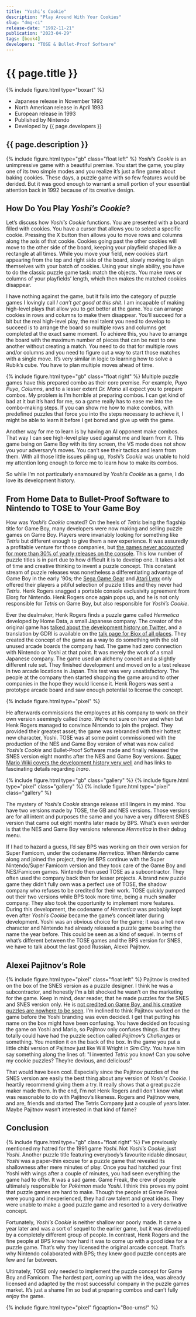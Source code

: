 ```yaml
---
title: "Yoshi’s Cookie"
description: "Play Around With Your Cookies"
slug: "dmg-ci"
release-date: "1992-11-21"
publication: "2023-04-29"
tags: [book4]
developers: "TOSE & Bullet-Proof Software"
---
```

# {{ page.title }}
{% include figure.html type="boxart" %}
- Japanese release in November 1992
- North American release in April 1993
- European release in 1993
- Published by Nintendo
- Developed by {{ page.developers }}

## {{ page.description }}

{% include figure.html type="gb" class="float left" %}
*Yoshi’s Cookie* is an unimpressive game with a beautiful premise. You start the game, you play one of its two simple modes and you realize it’s just a fine game about baking cookies. These days, a puzzle game with so few features would be derided. But it was good enough to warrant a small portion of your essential attention back in 1992 because of its creative design.

## How Do You Play *Yoshi’s Cookie*?

Let’s discuss how *Yoshi’s Cookie* functions. You are presented with a board filled with cookies. You have a cursor that allows you to select a specific cookie. Pressing the X button then allows you to move rows and columns along the axis of that cookie. Cookies going past the other cookies will move to the other side of the board, keeping your playfield shaped like a rectangle at all times. While you move your field, new cookies start appearing from the top and right side of the board, slowly moving to align themselves with your batch of cookies. Using your single ability, you have to do the classic puzzle game task: match the objects. You make rows or columns of your playfields’ length, which then makes the matched cookies disappear.

I have nothing against the game, but it falls into the category of puzzle games I lovingly call *I can’t get good at this shit*. I am incapable of making high-level plays that allow you to get better at the game. You can arrange cookies in rows and columns to make them disappear. You’ll succeed for a bit but the real high-level play, the real talent you need to develop to succeed is to arrange the board so multiple rows and columns get completed at the exact same moment. To achieve this, you have to arrange the board with the maximum number of pieces that can be next to one another without creating a match. You need to do that for multiple rows and/or columns and you need to figure out a way to start those matches with a single move. It’s very similar in logic to learning how to solve a Rubik’s cube. You have to plan multiple moves ahead of time.

{% include figure.html type="gb" class="float right" %}
Multiple puzzle games have this prepared combo as their core premise. For example, *Puyo Puyo*, *Columns*, and to a lesser extent *Dr. Mario* all expect you to prepare combos. My problem is I’m horrible at preparing combos. I can get kind of bad at it but it’s hard for me, so a game really has to ease me into the combo-making steps. If you can show me how to make combos, with predefined puzzles that force you into the steps necessary to achieve it, I might be able to learn it before I get bored and give up with the game.

Another way for me to learn is by having an AI opponent make combos. That way I can see high-level play used against me and learn from it. This game being on Game Boy with its tiny screen, the VS mode does not show you your adversary’s moves. You can’t see their tactics and learn from them. With all those little issues piling up, *Yoshi’s Cookie* was unable to hold my attention long enough to force me to learn how to make its combos.

So while I’m not particularly enamoured by *Yoshi’s Cookie* as a game, I do love its development history.

## From Home Data to Bullet-Proof Software to Nintendo to TOSE to Your Game Boy

How was *Yoshi’s Cookie* created? On the heels of *Tetris* being the flagship title for Game Boy, many developers were now making and selling puzzle games on Game Boy. Players were invariably looking for something like *Tetris* but different enough to give them a new experience. It was assuredly a profitable venture for those companies, but [the games never accounted for more than 30% of yearly releases on the console](https://www.chrismcovell.com/GameBoyDecline.html). This low number of puzzle titles is in part due to how difficult it is to develop one. It takes a lot of time and creative thinking to invent a puzzle concept. This constant stream of puzzle releases was nonetheless a differentiating advantage of Game Boy in the early ’90s; the [Sega Game Gear](https://www.mobygames.com/game/genre:puzzle/platform:game-gear/sort:date/page:1/) and [Atari Lynx](https://www.mobygames.com/game/genre:puzzle/platform:lynx/sort:date/page:1/) only offered their players a pitiful selection of puzzle titles and they never had *Tetris*. Henk Rogers snagged a portable console exclusivity agreement from Elorg for Nintendo. Henk Rogers once again pops up, and he is not only responsible for *Tetris* on Game Boy, but also responsible for *Yoshi’s Cookie*.

Ever the dealmaker, Henk Rogers finds a puzzle game called *Hermetica* developed by Home Data, a small Japanese company. The creator of the original game has [talked about the development history on Twitter](https://twitter.com/gdri/timelines/609352873663705089), and a translation by GDRI is available on the [talk page for Biox of all places](https://gdri.smspower.org/wiki/index.php/Talk:Biox). They created the concept of the game as a way to do something with the old unused arcade boards the company had. The game had zero connection with Nintendo or Yoshi at that point. It was merely the work of a small Japanese company. The game used an alchemy conceit and a slightly different rule set. They finished development and moved on to a test release in two arcade locations in Japan. This test was very unsatisfactory. The people at the company then started shopping the game around to other companies in the hope they would license it. Henk Rogers was sent a prototype arcade board and saw enough potential to license the concept.

{% include figure.html type="pixel" %}

He afterwards commissions the employees at his company to work on their own version seemingly called *Inaro*. We’re not sure on how and when but Henk Rogers managed to convince Nintendo to join the project. They provided their greatest asset; the game was rebranded with their hottest new character, Yoshi. TOSE was at some point commissioned with the production of the NES and Game Boy version of what was now called *Yoshi’s Cookie* and Bullet-Proof Software made and finally released the SNES version eight months after the NES and Game Boy versions. [Super Mario Wiki covers the development history very well](https://www.mariowiki.com/Yoshi’s_Cookie#Development) and has links to fascinating details regarding *Inaro*.

<div class="gallery">
{% include figure.html type="gb" class="gallery" %}
{% include figure.html type="pixel" class="gallery" %}
{% include figure.html type="pixel" class="gallery" %}
</div>

The mystery of *Yoshi’s Cookie* strange release still lingers in my mind. You have two versions made by TOSE, the GB and NES versions. Those versions are for all intent and purposes the same and you have a very different SNES version that came out eight months later made by BPS. What’s even weirder is that the NES and Game Boy versions reference *Hermetica* in their debug menu.

If I had to hazard a guess, I’d say BPS was working on their own version for Super Famicom, under the codename *Hermetica*. When Nintendo came along and joined the project, they let BPS continue with the Super Nintendo/Super Famicom version and they took care of the Game Boy and NES/Famicom games. Nintendo then used TOSE as a subcontractor. They often used the company back then for lesser projects. A brand new puzzle game they didn’t fully own was a perfect use of TOSE, the shadow company who refuses to be credited for their work. TOSE quickly pumped out their two versions while BPS took more time, being a much smaller company. They also took the opportunity to implement more features. During this development, the codename of *Hermetica* was probably kept even after *Yoshi’s Cookie* became the game’s conceit later during development. Yoshi was an obvious choice for the game; it was a hot new character and Nintendo had already released a puzzle game bearing the name the year before. This could be seen as a kind of sequel. In terms of what’s different between the TOSE games and the BPS version for SNES, we have to talk about the last good Russian, Alexei Pajitnov.

## Alexei Pajitnov’s Role

{% include figure.html type="pixel" class="float left" %}
Pajitnov is credited on the box of the SNES version as a puzzle designer. I think he was a subcontractor, and honestly I’m a bit shocked he wasn’t on the marketing for the game. Keep in mind, dear reader, that he made puzzles for the SNES and SNES version only. He is [not credited on Game Boy, and his creative puzzles are nowhere to be seen](https://www.mobygames.com/game/snes/yoshis-cookie/credits). I’m inclined to think Pajitnov worked on the game before the Yoshi branding was even decided. I get that putting his name on the box might have been confusing. You have decided on focusing the game on Yoshi and Mario, so Pajitnov only confuses things. But they totally could have had the puzzle section called *Pajitnov’s Challenges* or something. You mention it on the back of the box. In the game you put a little chibi version of Pajitnov just like Will Wright in *Sim City*. You have him say something along the lines of: "I invented *Tetris* you know! Can you solve my cookie puzzles? They’re devious, and delicious!"

That would have been cool. Especially since the Pajitnov puzzles of the SNES version are easily the best thing about any version of *Yoshi's Cookie*. I heartily recommend giving them a try. It really shows that a great puzzle maker made them. In the end, I’m not Henk Rogers and I don’t know what was reasonable to do with Pajitnov’s likeness. Rogers and Pajitnov were, and are, friends and started The Tetris Company just a couple of years later. Maybe Pajitnov wasn’t interested in that kind of fame?

## Conclusion

{% include figure.html type="gb" class="float right" %}
I’ve previously mentioned my hatred for the 1991 game *Yoshi*. Not *Yoshi’s Cookie*, just *Yoshi*. Another puzzle title featuring everybody’s favourite ridable dinosaur, *Yoshi* was a paper-thin excuse for a puzzle game that revealed its shallowness after mere minutes of play. Once you had hatched your first Yoshi with wings after a couple of minutes, you had seen everything the game had to offer. It was a sad game. Game Freak, the crew of people ultimately responsible for *Pokémon* made *Yoshi*. I think this proves my point that puzzle games are hard to make. Though the people at Game Freak were young and inexperienced, they had raw talent and great ideas. They were unable to make a good puzzle game and resorted to a very derivative concept.

Fortunately, *Yoshi’s Cookie* is neither shallow nor poorly made. It came a year later and was a sort of sequel to the earlier game, but it was developed by a completely different group of people. In contrast, Henk Rogers and the fine people at BPS knew how hard it was to come up with a good idea for a puzzle game. That’s why they licensed the original arcade concept. That’s why Nintendo collaborated with BPS; they knew good puzzle concepts are few and far between.

Ultimately, TOSE only needed to implement the puzzle concept for Game Boy and Famicom. The hardest part, coming up with the idea, was already licensed and adapted by the most successful company in the puzzle games market. It’s just a shame I’m so bad at preparing combos and can’t fully enjoy the game.

{% include figure.html type="pixel" figcaption="Boo-urns!" %}